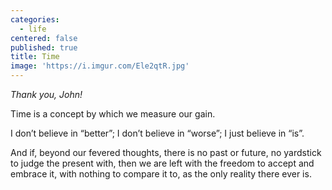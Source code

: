 ```yaml
---
categories:
  - life
centered: false
published: true
title: Time
image: 'https://i.imgur.com/Ele2qtR.jpg'
---
```

_Thank you, John!_

Time is a concept
by which we measure
our gain.

I don’t believe in “better”;
I don’t believe in “worse”;
I just believe in “is”.

And if, beyond our fevered thoughts,
there is no past or future,
no yardstick to judge the present with,
then we are left with the freedom
to accept and embrace it,
with nothing to compare it to, 
as the only reality
there ever is.

